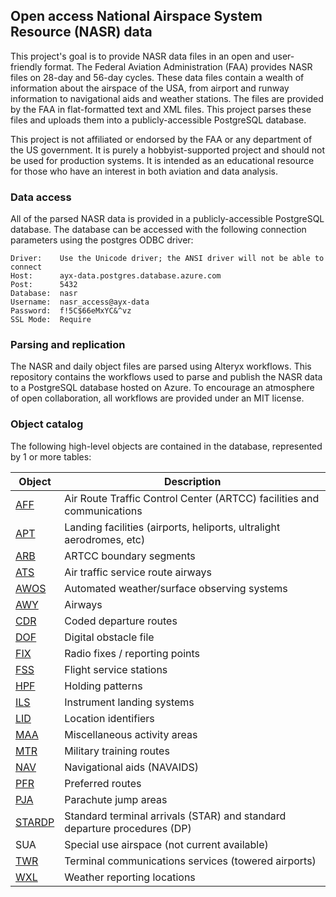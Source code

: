 ## Open access National Airspace System Resource (NASR) data

This project's goal is to provide NASR data files in an open and user-friendly format. The Federal Aviation Administration (FAA) provides NASR files on 28-day and 56-day cycles. These data files contain a wealth of information about the airspace of the USA, from airport and runway information to navigational aids and weather stations. The files are provided by the FAA in flat-formatted text and XML files. This project parses these files and uploads them into a publicly-accessible PostgreSQL database.

This project is not affiliated or endorsed by the FAA or any department of the US government. It is purely a hobbyist-supported project and should not be used for production systems. It is intended as an educational resource for those who have an interest in both aviation and data analysis.

### Data access

All of the parsed NASR data is provided in a publicly-accessible PostgreSQL database. The database can be accessed with the following connection parameters using the postgres ODBC driver:

```
Driver:    Use the Unicode driver; the ANSI driver will not be able to connect
Host:      ayx-data.postgres.database.azure.com
Post:      5432
Database:  nasr
Username:  nasr_access@ayx-data
Password:  f!5C$66eMxYC&^vz
SSL Mode:  Require
```

### Parsing and replication

The NASR and daily object files are parsed using Alteryx workflows. This repository contains the workflows used to parse and publish the NASR data to a PostgreSQL database hosted on Azure. To encourage an atmosphere of open collaboration, all workflows are provided under an MIT license.

### Object catalog

The following high-level objects are contained in the database, represented by 1 or more tables:

|Object                  |Description                                                             |
|------------------------|------------------------------------------------------------------------|
|[AFF](/doc/AFF.md)      |Air Route Traffic Control Center (ARTCC) facilities and communications  |
|[APT](/doc/APT.md)      |Landing facilities (airports, heliports, ultralight aerodromes, etc)    |
|[ARB](/doc/ARB.md)      |ARTCC boundary segments                                                 |
|[ATS](/doc/ATS.md)      |Air traffic service route airways                                       |
|[AWOS](/doc/AWOS.md)    |Automated weather/surface observing systems                             |
|[AWY](/doc/AWY.md)      |Airways                                                                 |
|[CDR](/doc/CDR.md)      |Coded departure routes                                                  |
|[DOF](/doc/DOF.md)      |Digital obstacle file                                                   |
|[FIX](/doc/FIX.md)      |Radio fixes / reporting points                                          |
|[FSS](/doc/FSS.md)      |Flight service stations                                                 |
|[HPF](/doc/HPF.md)      |Holding patterns                                                        |
|[ILS](/doc/ILS.md)      |Instrument landing systems                                              |
|[LID](/doc/LID.md)      |Location identifiers                                                    |
|[MAA](/doc/MAA.md)      |Miscellaneous activity areas                                            |
|[MTR](/doc/MTR.md)      |Military training routes                                                |
|[NAV](/doc/NAV.md)      |Navigational aids (NAVAIDS)                                             |
|[PFR](/doc/PFR.md)      |Preferred routes                                                        |
|[PJA](/doc/PJA.md)      |Parachute jump areas                                                    |
|[STARDP](/doc/STARDP.md)|Standard terminal arrivals (STAR) and standard departure procedures (DP)|
|SUA                     |Special use airspace (not current available)                            |
|[TWR](/doc/TWR.md)      |Terminal communications services (towered airports)                     |
|[WXL](/doc/WXL.md)      |Weather reporting locations                                             |
